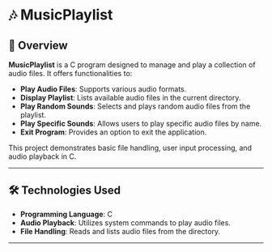 # 🎶 MusicPlaylist

## 📄 Overview

**MusicPlaylist** is a C program designed to manage and play a collection of audio files. It offers functionalities to:

- **Play Audio Files**: Supports various audio formats.
- **Display Playlist**: Lists available audio files in the current directory.
- **Play Random Sounds**: Selects and plays random audio files from the playlist.
- **Play Specific Sounds**: Allows users to play specific audio files by name.
- **Exit Program**: Provides an option to exit the application.

This project demonstrates basic file handling, user input processing, and audio playback in C.

---

## 🛠 Technologies Used

- **Programming Language**: C
- **Audio Playback**: Utilizes system commands to play audio files.
- **File Handling**: Reads and lists audio files from the directory.

---

   
